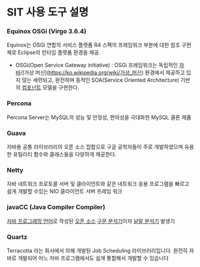 # SIT 사용 도구 설명

### Equinox OSGi (Virgo 3.6.4)
Equinox는 OSGi 연합의 서비스 플랫폼 R4 스펙의 프레임워크 부분에 대한 참조 구현체로 Eclipse의 런타임 플랫폼 환경을 제공.
- OSGi(Open Service Gateway initiative) : OSGi 프레임워크는 독립적인 [자바](https://ko.wikipedia.org/wiki/자바_(프로그래밍_언어))/[가상 머신](https://ko.wikipedia.org/wiki/가상_머신) 환경에서 제공하고 있지 않는 세련되고, 완전하며 동적인 SOA(Service Oriented Architecture) 기반의 [컴포넌트](https://ko.wikipedia.org/wiki/컴포넌트) 모델을 구현한다. 

### Percona
Percona Server는 MySQL의 성능 및 안정성, 편의성을 극대화한 MySQL 클론 제품

### Guava
자바용 공통 라이브러리의 오픈 소스 집합으로 구글 공학자들이 주로 개발하였으며 유용한 유틸리티 함수와 클래스들을 다양하게 제공한다.

### Netty
자바 네트워크 프로토콜 서버 및 클라이언트와 같은 네트워크 응용 프로그램을 빠르고 쉽게 개발할 수있는 NIO 클라이언트 서버 프레임 워크

### javaCC (Java Compiler Compiler)
 [자바 프로그래밍 언어](https://ko.wikipedia.org/wiki/자바_(프로그래밍_언어))로 작성된 [오픈 소스](https://ko.wikipedia.org/wiki/오픈_소스) [구문 분석기](https://ko.wikipedia.org/wiki/구문_분석기)이자 [낱말 분석기](https://ko.wikipedia.org/wiki/낱말_분석) 발생기

### Quartz
 Terracotta 라는 회사에서 의해 개발된 Job Scheduling 라이브러리입니다. 완전히 자바로 개발되어 어느 자바 프로그램에서도 쉽게 통합해서 개발할 수 있습니다
